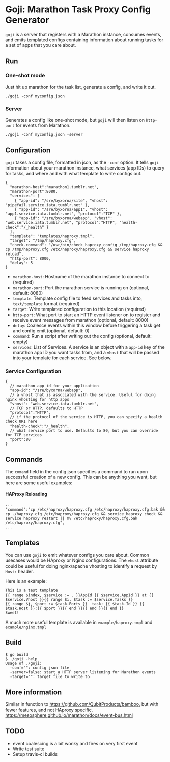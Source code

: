 Goji: Marathon Task Proxy Config Generator
===================

```goji``` is a server that registers with a Marathon instance, consumes events, and emits templated configs containing information about running tasks for a set of apps that you care about.

## Run

### One-shot mode

Just hit up marathon for the task list, generate a config, and write it out.

```./goji -conf myconfig.json```

### Server

Generates a config like one-shot mode, but ```goji``` will then listen on ```http-port``` for events from Marathon.

```./goji -conf myconfig.json -server```

## Configuration

```goji``` takes a config file, formatted in json, as the ```-conf``` option. It tells ```goji``` information about your marathon instance, what services (app IDs) to query for tasks, and where and with what template to write configs out.

```
{
  "marathon-host":"marathon1.tumblr.net",
  "marathon-port":8080,
  "services": [
    { "app-id": "/sre/byxorna/site", "vhost": "pipefail.service.iata.tumblr.net" },
    { "app-id": "/sre/byxorna/app1", "vhost": "app1.service.iata.tumblr.net", "protocol":"TCP" },
    { "app-id": "/sre/byxorna/webapp", "vhost": "web.service.iata.tumblr.net", "protocol":"HTTP", "health-check":"/_health" }
  ],
  "template": "templates/haproxy.tmpl",
  "target": "/tmp/haproxy.cfg",
  "check-command": "/usr/bin/check_haproxy_config /tmp/haproxy.cfg && cp /tmp/haproxy.cfg /etc/haproxy/haproxy.cfg && service haproxy reload",
  "http-port": 8000,
  "delay": 5
}
```

* ```marathon-host```: Hostname of the marathon instance to connect to (required)
* ```marathon-port```: Port the marathon service is running on (optional, default: 8080)
* ```template```: Template config file to feed services and tasks into, ```text/template``` format (required)
* ```target```: Write templated configuration to this location (required)
* ```http-port```: What port to start an HTTP event listener on to register and receive event messages from marathon (optional, default: 8000)
* ```delay```: Coalesce events within this window before triggering a task get and config emit (optional, default: 0)
* ```command```: Run a script after writing out the config (optional, default: empty)
* ```services```: List of Services. A service is an object with a ```app-id``` key of the marathon app ID you want tasks from, and a ```vhost``` that will be passed into your template for each service. See below.

### Service Configuration

```
{
  // marathon app id for your application
  "app-id": "/sre/byxorna/webapp",
  // a vhost that is associated with the service. Useful for doing nginx vhosting for http apps
  "vhost": "web.service.iata.tumblr.net",
  // TCP or HTTP, defaults to HTTP
  "protocol":"HTTP",
  // if the protocol of the service is HTTP, you can specify a health check URI here
  "health-check":"/_health",
  // what service port to use. Defaults to 80, but you can override for TCP services
  "port":80
}
```

## Commands

The ```comand``` field in the config json specifies a command to run upon successful creation of a new config. This can be anything you want, but here are some useful examples:

#### HAProxy Reloading
```
...
"command":"cp /etc/haproxy/haproxy.cfg /etc/haproxy/haproxy.cfg.bak && cp ./haproxy.cfg /etc/haproxy/haproxy.cfg && service haproxy check && service haproxy restart || mv /etc/haproxy/haproxy.cfg.bak /etc/haproxy/haproxy.cfg",
...
```

## Templates

You can use ```goji``` to emit whatever configs you care about. Common usecases would be HAproxy or Nginx configurations. The ```vhost``` attribute could be useful for doing nginx/apache vhosting to identify a request by ```Host:``` header.

Here is an example:

```
This is a test template
{{ range $index, $service := . }}AppId {{ $service.AppId }} at {{ $service.Vhost }}{{ range $i, $task := $service.Tasks }}
{{ range $j, $port := $task.Ports }}  task: {{ $task.Id }} {{ $task.Host }}:{{ $port }}{{ end }}{{ end }}{{ end }}
Sweet!
```

A much more useful template is available in ```example/haproxy.tmpl``` and ```example/nginx.tmpl```

## Build

```
$ go build
$ ./goji -help
Usage of ./goji:
  -conf="": config json file
  -server=false: start a HTTP server listening for Marathon events
  -target="": target file to write to
```

## More information

Similar in function to https://github.com/QubitProducts/bamboo, but with fewer features, and not HAproxy specific.
https://mesosphere.github.io/marathon/docs/event-bus.html

## TODO

* event coalescing is a bit wonky and fires on very first event
* Write test suite
* Setup travis-ci builds


